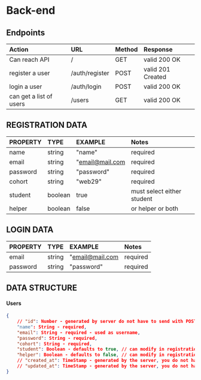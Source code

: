 # Back-end

## Endpoints

| Action                  | URL               | Method | Response           |
| :---------------------- | :---------------- | :----- | :----------------- |
| Can reach API           | /                 | GET    |  valid 200 OK      |
| register a user         | /auth/register    | POST   |  valid 201 Created |
| login a user            | /auth/login       | POST   |  valid 200 OK      |
| can get a list of users | /users            | GET    |  valid 200 OK      |


## REGISTRATION DATA

| PROPERTY               | TYPE              | EXAMPLE          | Notes                     |
| :-------------------   | :---------------- | :--------------  | :------------------------ |
| name                   |  string           | "name"           | required                  |
| email                  |  string           | "email@mail.com  | required                  |
| password               |  string           | "password"       | required                  |
| cohort                 |  string           | "web29"          | required                  |
| student                |  boolean          | true             | must select either student|
| helper                 |  boolean          | false            | or helper or both         |

## LOGIN DATA

| PROPERTY               | TYPE              | EXAMPLE          | Notes                     |
| :-------------------   | :---------------- | :--------------  | :------------------------ |
| email                  |  string           | "email@mail.com  | required                  |
| password               |  string           | "password"       | required                  |

## DATA STRUCTURE

#### Users
```json
{
    // "id": Number - generated by server do not have to send with POST request
    "name": String - required,
    "email": String - required - used as username,
    "password": String - required,
    "cohort": String - required,
    "student": Boolean - defaults to true, // can modify in registration
    "helper": Boolean - defaults to false, // can modify in registration
    // "created_at": TimeStamp - generated by the server, you do not have to send with POST request
    // "updated_at": TimeStamp - generated by the server, you do not have to send with POST request 
}
```